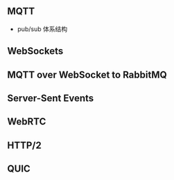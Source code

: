 ## MQTT

- pub/sub 体系结构

## WebSockets

## MQTT over WebSocket to RabbitMQ

## Server-Sent Events

## WebRTC

## HTTP/2

## QUIC
